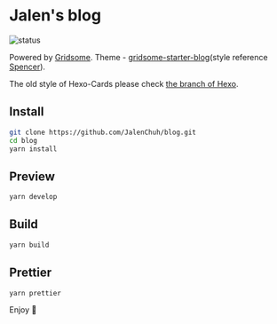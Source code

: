 # Jalen's blog

![status](https://img.shields.io/github/workflow/status/jalenchuh/blog/Deploy?style=flat)

Powered by [Gridsome](http://gridsome.org/). Theme - [gridsome-starter-blog](https://github.com/gridsome/gridsome-starter-blog)(style reference [Spencer](https://spencerwoo.com/)).

The old style of Hexo-Cards please check [the branch of Hexo](https://github.com/JalenChuh/blog/tree/Hexo).

## Install

```bash
git clone https://github.com/JalenChuh/blog.git
cd blog
yarn install
```

## Preview

```bash
yarn develop
```

## Build

```bash
yarn build
```

## Prettier

```bash
yarn prettier
```

Enjoy 🙇
